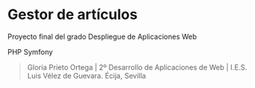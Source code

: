 <h1>Gestor de artículos</h1>
Proyecto final del grado Despliegue de Aplicaciones Web
<p>PHP Symfony</p>

> Gloria Prieto Ortega | 2º Desarrollo de Aplicaciones de Web | I.E.S. Luis Vélez de Guevara. Écija, Sevilla
